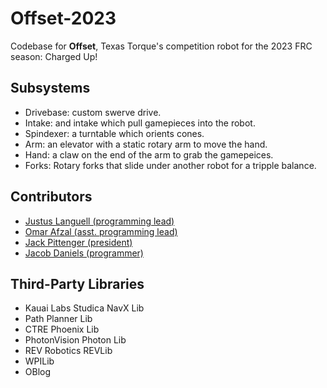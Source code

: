 # Offset-2023

Codebase for **Offset**, Texas Torque's competition robot for the 2023 FRC season: Charged Up!

## Subsystems

- Drivebase: custom swerve drive.
- Intake: and intake which pull gamepieces into the robot.
- Spindexer: a turntable which orients cones.
- Arm: an elevator with a static rotary arm to move the hand.
- Hand: a claw on the end of the arm to grab the gamepeices.
- Forks: Rotary forks that slide under another robot for a tripple balance.

## Contributors

- [Justus Languell (programming lead)](https://github.com/juicestus/)
- [Omar Afzal (asst. programming lead)](https://github.com/0mara/)
- [Jack Pittenger (president)](https://github.com/realSaddy/)
- [Jacob Daniels (programmer)](https://github.com/firebanner64/)

## Third-Party Libraries

- Kauai Labs Studica NavX Lib
- Path Planner Lib
- CTRE Phoenix Lib
- PhotonVision Photon Lib
- REV Robotics REVLib
- WPILib
- OBlog
